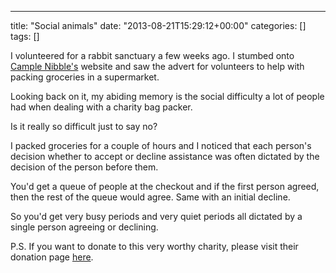 ---
title: "Social animals"
date: "2013-08-21T15:29:12+00:00"
categories: []
tags: []

I volunteered for a rabbit sanctuary a few weeks ago. I stumbed onto <a href="http://campnibble.com/">Cample Nibble's</a> website and saw the advert for volunteers to help with packing groceries in a supermarket.

Looking back on it, my abiding memory is the social difficulty a lot of people had when dealing with a charity bag packer.

Is it really so difficult just to say no?

I packed groceries for a couple of hours and I noticed that each person's decision whether to accept or decline assistance was often dictated by the decision of the person before them.

You'd get a queue of people at the checkout and if the first person agreed, then the rest of the queue would agree. Same with an initial decline.

So you'd get very busy periods and very quiet periods all dictated by a single person agreeing or declining.

P.S. If you want to donate to this very worthy charity, please visit their donation page <a href="http://www.justgiving.com/campnibble/">here</a>.
